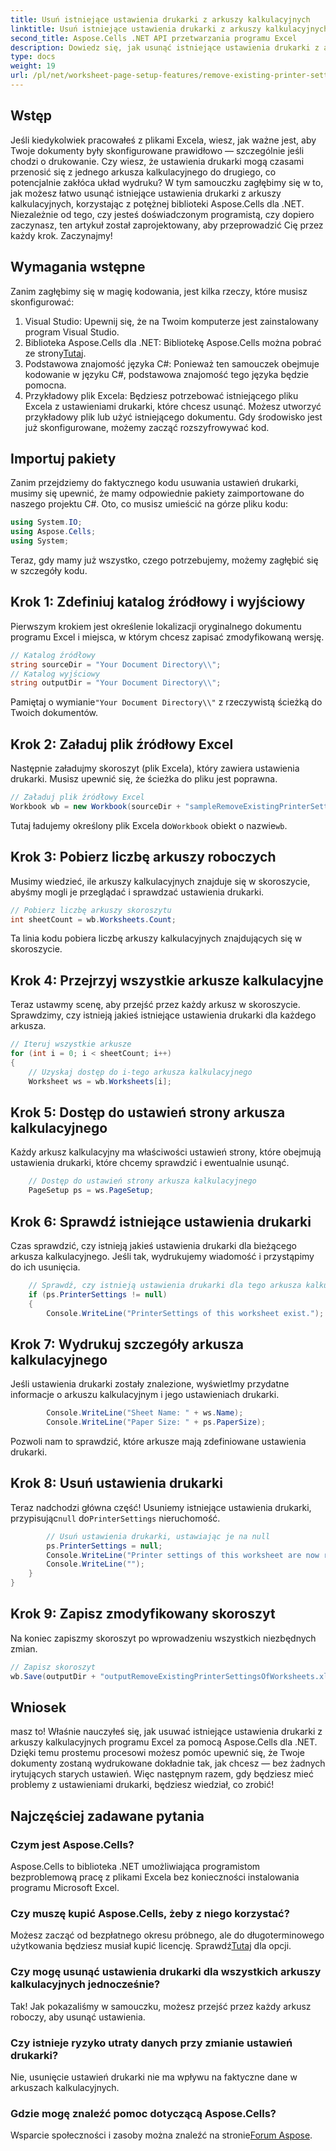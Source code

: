 ```yaml
---
title: Usuń istniejące ustawienia drukarki z arkuszy kalkulacyjnych
linktitle: Usuń istniejące ustawienia drukarki z arkuszy kalkulacyjnych
second_title: Aspose.Cells .NET API przetwarzania programu Excel
description: Dowiedz się, jak usunąć istniejące ustawienia drukarki z arkuszy kalkulacyjnych programu Excel za pomocą Aspose.Cells dla platformy .NET, korzystając z tego szczegółowego przewodnika krok po kroku.
type: docs
weight: 19
url: /pl/net/worksheet-page-setup-features/remove-existing-printer-settings/
---
```

## Wstęp
Jeśli kiedykolwiek pracowałeś z plikami Excela, wiesz, jak ważne jest, aby Twoje dokumenty były skonfigurowane prawidłowo — szczególnie jeśli chodzi o drukowanie. Czy wiesz, że ustawienia drukarki mogą czasami przenosić się z jednego arkusza kalkulacyjnego do drugiego, co potencjalnie zakłóca układ wydruku? W tym samouczku zagłębimy się w to, jak możesz łatwo usunąć istniejące ustawienia drukarki z arkuszy kalkulacyjnych, korzystając z potężnej biblioteki Aspose.Cells dla .NET. Niezależnie od tego, czy jesteś doświadczonym programistą, czy dopiero zaczynasz, ten artykuł został zaprojektowany, aby przeprowadzić Cię przez każdy krok. Zaczynajmy!
## Wymagania wstępne
Zanim zagłębimy się w magię kodowania, jest kilka rzeczy, które musisz skonfigurować:
1. Visual Studio: Upewnij się, że na Twoim komputerze jest zainstalowany program Visual Studio.
2. Biblioteka Aspose.Cells dla .NET: Bibliotekę Aspose.Cells można pobrać ze strony[Tutaj](https://releases.aspose.com/cells/net/).
3. Podstawowa znajomość języka C#: Ponieważ ten samouczek obejmuje kodowanie w języku C#, podstawowa znajomość tego języka będzie pomocna.
4. Przykładowy plik Excela: Będziesz potrzebować istniejącego pliku Excela z ustawieniami drukarki, które chcesz usunąć. Możesz utworzyć przykładowy plik lub użyć istniejącego dokumentu.
Gdy środowisko jest już skonfigurowane, możemy zacząć rozszyfrowywać kod.
## Importuj pakiety
Zanim przejdziemy do faktycznego kodu usuwania ustawień drukarki, musimy się upewnić, że mamy odpowiednie pakiety zaimportowane do naszego projektu C#. Oto, co musisz umieścić na górze pliku kodu:
```csharp
using System.IO;
using Aspose.Cells;
using System;
```
Teraz, gdy mamy już wszystko, czego potrzebujemy, możemy zagłębić się w szczegóły kodu.
## Krok 1: Zdefiniuj katalog źródłowy i wyjściowy
Pierwszym krokiem jest określenie lokalizacji oryginalnego dokumentu programu Excel i miejsca, w którym chcesz zapisać zmodyfikowaną wersję.
```csharp
// Katalog źródłowy
string sourceDir = "Your Document Directory\\";
// Katalog wyjściowy
string outputDir = "Your Document Directory\\";
```
 Pamiętaj o wymianie`"Your Document Directory\\"` z rzeczywistą ścieżką do Twoich dokumentów.
## Krok 2: Załaduj plik źródłowy Excel
Następnie załadujmy skoroszyt (plik Excela), który zawiera ustawienia drukarki. Musisz upewnić się, że ścieżka do pliku jest poprawna.
```csharp
// Załaduj plik źródłowy Excel
Workbook wb = new Workbook(sourceDir + "sampleRemoveExistingPrinterSettingsOfWorksheets.xlsx");
```
 Tutaj ładujemy określony plik Excela do`Workbook` obiekt o nazwie`wb`.
## Krok 3: Pobierz liczbę arkuszy roboczych
Musimy wiedzieć, ile arkuszy kalkulacyjnych znajduje się w skoroszycie, abyśmy mogli je przeglądać i sprawdzać ustawienia drukarki.
```csharp
// Pobierz liczbę arkuszy skoroszytu
int sheetCount = wb.Worksheets.Count;
```
Ta linia kodu pobiera liczbę arkuszy kalkulacyjnych znajdujących się w skoroszycie.
## Krok 4: Przejrzyj wszystkie arkusze kalkulacyjne
Teraz ustawmy scenę, aby przejść przez każdy arkusz w skoroszycie. Sprawdzimy, czy istnieją jakieś istniejące ustawienia drukarki dla każdego arkusza.
```csharp
// Iteruj wszystkie arkusze
for (int i = 0; i < sheetCount; i++)
{
    // Uzyskaj dostęp do i-tego arkusza kalkulacyjnego
    Worksheet ws = wb.Worksheets[i];
```
## Krok 5: Dostęp do ustawień strony arkusza kalkulacyjnego
Każdy arkusz kalkulacyjny ma właściwości ustawień strony, które obejmują ustawienia drukarki, które chcemy sprawdzić i ewentualnie usunąć.
```csharp
    // Dostęp do ustawień strony arkusza kalkulacyjnego
    PageSetup ps = ws.PageSetup;
```
## Krok 6: Sprawdź istniejące ustawienia drukarki
Czas sprawdzić, czy istnieją jakieś ustawienia drukarki dla bieżącego arkusza kalkulacyjnego. Jeśli tak, wydrukujemy wiadomość i przystąpimy do ich usunięcia.
```csharp
    // Sprawdź, czy istnieją ustawienia drukarki dla tego arkusza kalkulacyjnego
    if (ps.PrinterSettings != null)
    {
        Console.WriteLine("PrinterSettings of this worksheet exist.");
```
## Krok 7: Wydrukuj szczegóły arkusza kalkulacyjnego
Jeśli ustawienia drukarki zostały znalezione, wyświetlmy przydatne informacje o arkuszu kalkulacyjnym i jego ustawieniach drukarki.
```csharp
        Console.WriteLine("Sheet Name: " + ws.Name);
        Console.WriteLine("Paper Size: " + ps.PaperSize);
```
Pozwoli nam to sprawdzić, które arkusze mają zdefiniowane ustawienia drukarki.
## Krok 8: Usuń ustawienia drukarki
 Teraz nadchodzi główna część! Usuniemy istniejące ustawienia drukarki, przypisując`null` do`PrinterSettings` nieruchomość.
```csharp
        // Usuń ustawienia drukarki, ustawiając je na null
        ps.PrinterSettings = null;
        Console.WriteLine("Printer settings of this worksheet are now removed by setting it null.");
        Console.WriteLine("");
    }
}
```
## Krok 9: Zapisz zmodyfikowany skoroszyt
Na koniec zapiszmy skoroszyt po wprowadzeniu wszystkich niezbędnych zmian.
```csharp
// Zapisz skoroszyt
wb.Save(outputDir + "outputRemoveExistingPrinterSettingsOfWorksheets.xlsx");
```
## Wniosek
masz to! Właśnie nauczyłeś się, jak usuwać istniejące ustawienia drukarki z arkuszy kalkulacyjnych programu Excel za pomocą Aspose.Cells dla .NET. Dzięki temu prostemu procesowi możesz pomóc upewnić się, że Twoje dokumenty zostaną wydrukowane dokładnie tak, jak chcesz — bez żadnych irytujących starych ustawień. Więc następnym razem, gdy będziesz mieć problemy z ustawieniami drukarki, będziesz wiedział, co zrobić!
## Najczęściej zadawane pytania
### Czym jest Aspose.Cells?
Aspose.Cells to biblioteka .NET umożliwiająca programistom bezproblemową pracę z plikami Excela bez konieczności instalowania programu Microsoft Excel.
### Czy muszę kupić Aspose.Cells, żeby z niego korzystać?
 Możesz zacząć od bezpłatnego okresu próbnego, ale do długoterminowego użytkowania będziesz musiał kupić licencję. Sprawdź[Tutaj](https://purchase.aspose.com/buy) dla opcji.
### Czy mogę usunąć ustawienia drukarki dla wszystkich arkuszy kalkulacyjnych jednocześnie?
Tak! Jak pokazaliśmy w samouczku, możesz przejść przez każdy arkusz roboczy, aby usunąć ustawienia.
### Czy istnieje ryzyko utraty danych przy zmianie ustawień drukarki?
Nie, usunięcie ustawień drukarki nie ma wpływu na faktyczne dane w arkuszach kalkulacyjnych.
### Gdzie mogę znaleźć pomoc dotyczącą Aspose.Cells?
 Wsparcie społeczności i zasoby można znaleźć na stronie[Forum Aspose](https://forum.aspose.com/c/cells/9).